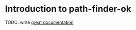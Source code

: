 # Introduction to path-finder-ok

TODO: write [great documentation](http://jacobian.org/writing/what-to-write/)
